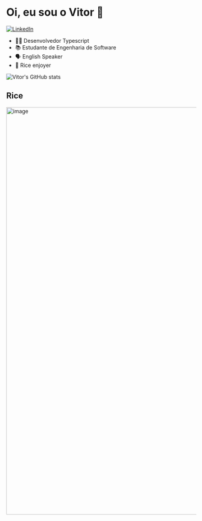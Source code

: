 # Oi, eu sou o Vitor 👋

[![LinkedIn](https://img.shields.io/badge/-LinkedIn-0e76a8?style=for-the-badge&logo=linkedin&logoColor=white "LinkedIn")](https://www.linkedin.com/in/vitor-cesarino/ "Visite meu LinkedIn")

- 👨‍💻 Desenvolvedor Typescript
- 📚 Estudante de Engenharia de Software
- 🗣️ English Speaker
- 🍚 Rice enjoyer

![Vitor's GitHub stats](https://github-readme-stats.vercel.app/api?username=VitorCesarinoMarchese&show_icons=true&theme=gruvbox)

## Rice
<img width="1921" height="1081" alt="image" src="https://github.com/user-attachments/assets/6e0d4680-ec10-4781-80f1-20fb1ad10570" />
